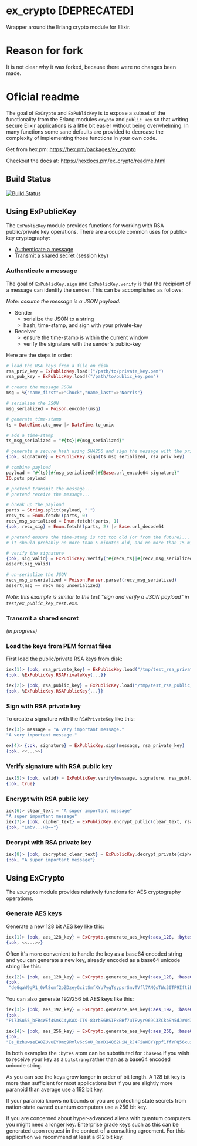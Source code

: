 # ex_crypto [DEPRECATED]

Wrapper around the Erlang crypto module for Elixir.

# Reason for fork

It is not clear why it was forked, because there were no changes been made. 

# Oficial readme

The goal of `ExCrypto` and `ExPublicKey` is to expose a subset of the functionality from the Erlang modules `crypto` and `public_key` so that writing secure Elixir applications is a little bit easier without being overwhelming. In many functions some sane defaults are provided to decrease the complexity of implementing those functions in your own code.

Get from hex.pm: <https://hex.pm/packages/ex_crypto>

Checkout the docs at: <https://hexdocs.pm/ex_crypto/readme.html>

## Build Status

[![Build Status](https://travis-ci.org/ntrepid8/ex_crypto.svg?branch=master)](https://travis-ci.org/ntrepid8/ex_crypto)

## Using ExPublicKey

The `ExPublicKey` module provides functions for working with RSA public/private key operations. There are a couple common uses for public-key cryptography:

- [Authenticate a message](#authenticate-a-message)
- [Transmit a shared secret](#transmit-a-shared-secret) (session key)

### Authenticate a message

The goal of `ExPublicKey.sign` and `ExPublicKey.verify` is that the recipient of a message can identify the sender. This can be accomplished as follows:

*Note: assume the message is a JSON payload.*

- Sender
  - serialize the JSON to a string
  - hash, time-stamp, and sign with your private-key
- Receiver
  - ensure the time-stamp is within the current window
  - verify the signature with the sender's public-key

Here are the steps in order:

```elixir
# load the RSA keys from a file on disk
rsa_priv_key = ExPublicKey.load!("/path/to/private_key.pem")
rsa_pub_key = ExPublicKey.load!("/path/to/public_key.pem")

# create the message JSON
msg = %{"name_first"=>"Chuck","name_last"=>"Norris"}

# serialize the JSON
msg_serialized = Poison.encode!(msg)

# generate time-stamp
ts = DateTime.utc_now |> DateTime.to_unix

# add a time-stamp
ts_msg_serialized = "#{ts}|#{msg_serialized}"

# generate a secure hash using SHA256 and sign the message with the private key
{:ok, signature} = ExPublicKey.sign(ts_msg_serialized, rsa_priv_key)

# combine payload
payload = "#{ts}|#{msg_serialized}|#{Base.url_encode64 signature}"
IO.puts payload

# pretend transmit the message...
# pretend receive the message...

# break up the payload
parts = String.split(payload, "|")
recv_ts = Enum.fetch!(parts, 0)
recv_msg_serialized = Enum.fetch!(parts, 1)
{:ok, recv_sig} = Enum.fetch!(parts, 2) |> Base.url_decode64

# pretend ensure the time-stamp is not too old (or from the future)...
# it should probably no more than 5 minutes old, and no more than 15 minutes in the future

# verify the signature
{:ok, sig_valid} = ExPublicKey.verify("#{recv_ts}|#{recv_msg_serialized}", recv_sig, rsa_pub_key)
assert(sig_valid)

# un-serialize the JSON
recv_msg_unserialized = Poison.Parser.parse!(recv_msg_serialized)
assert(msg == recv_msg_unserialized)
```
*Note: this example is similar to the test "sign and verify a JSON payload" in `test/ex_public_key_test.exs`.*

### Transmit a shared secret

*(in progress)*

### Load the keys from PEM format files

First load the public/private RSA keys from disk:

```elixir
iex(1)> {:ok, rsa_private_key} = ExPublicKey.load("/tmp/test_rsa_private_key.pem")
{:ok, %ExPublicKey.RSAPrivateKey{...}}

iex(2)> {:ok, rsa_public_key} = ExPublicKey.load("/tmp/test_rsa_public_key.pem")
{:ok, %ExPublicKey.RSAPublicKey{...}}
```

### Sign with RSA private key

To create a signature with the `RSAPrivateKey` like this:

```elixir
iex(3)> message = "A very important message."
"A very important message."

ex(4)> {:ok, signature} = ExPublicKey.sign(message, rsa_private_key)
{:ok, <<...>>}
```

### Verify signature with RSA public key

```elixir
iex(5)> {:ok, valid} = ExPublicKey.verify(message, signature, rsa_public_key)
{:ok, true}
```

### Encrypt with RSA public key

```elixir
iex(6)> clear_text = "A super important message"
"A super important message"
iex(7)> {:ok, cipher_text} = ExPublicKey.encrypt_public(clear_text, rsa_public_key)
{:ok, "Lmbv...HQ=="}
```

### Decrypt with RSA private key

```elixir
iex(8)> {:ok, decrypted_clear_text} = ExPublicKey.decrypt_private(cipher_text, rsa_private_key)
{:ok, "A super important message"}
```

## Using ExCrypto

The `ExCrypto` module provides relatively functions for AES cryptography operations.

### Generate AES keys

Generate a new 128 bit AES key like this:

```elixir
iex(1)> {:ok, aes_128_key} = ExCrypto.generate_aes_key(:aes_128, :bytes)
{:ok, <<...>>}
```

Often it's more convenient to handle the key as a base64 encoded string and you can generate a new key, already encoded as a base64 unicode string like this:

```elixir
iex(2)> {:ok, aes_128_key} = ExCrypto.generate_aes_key(:aes_128, :base64)
{:ok,
 "deGqaW9gP1_0WlSomf2pZDzeyGcitSmfXYu7ygTsypsrSmvTVfl7ANQsTWc30TP9IftiBnmDlqkuU1ARzAN82Fo1NMJhvVi3iWkzYe9yusm0s3ymUh4Hs2O7oZCgJeavFwuHgrpk_79nyfe3HkSNoAVjNWv0ImOmLyClrPIa3qk="}
 ```

 You can also generate 192/256 bit AES keys like this:

 ```elixir
 iex(3)> {:ok, aes_192_key} = ExCrypto.generate_aes_key(:aes_192, :base64)
{:ok,
 "P173Su55_bFR4WEf4SmKC4yKAX-IT9-83rbS6RSIPxEHf7uTEvyr969C3ZCkbSh5dJrWd35zjYQM-l5DpGzdIztxCqvN9myGYUdrfn9D2PRh9Y7XgQWRqYJ6FE67EHcNgJWrxEQ_HRt5jBczoY-34AZAN3RVcVqXrwGZw6ISJcyKVc30nJOBS9N4QeQWw2bPrppfzA43-_hAVfjEKCUyPzi2zlG2WUsaeKS4vOOmVAzkC0IPbONqVtzlxiFwbr7I"}

iex(4)> {:ok, aes_256_key} = ExCrypto.generate_aes_key(:aes_256, :base64)
{:ok,
 "Bs_BzhuwseEA8ZUvuEY0mq9Rmlv6cSoU_RaYD14Q62HiN_kJ4FiaW0YYppf1ffYPQ56xuitxQtYAnaeP-Q5l1WPh5aExdwCG_PUm5g-MlOUA1XSSP2RvuQqAiHzazIzjGVSIcl0Gr7TSLPOoIQrPshMNaA4j3SGZ3lAOqO1quvXtDn-9Sxwr5dwV7VzOIvXRwb0GbZeYp8lnVJgeqHl8cEhUTfT_h9Pm7tU2CFeHZCDK8ntFT_t4q6VlcBcvw_Pj3CGcVSmpmCHMKW1brt6jXGBijqSTdbjYDZnCx2Q44VoYqMMZ1U2GnVyjc-ZuwugwGGqQ7UEqV_TOMjbK6Oxx-Q=="}
 ```

 In both examples the `:bytes` atom can be substituted for `:base64` if you wish to receive your key as a `bitstring` rather than as a base64 encoded unicode string.

 As you can see the keys grow longer in order of bit length.  A 128 bit key is more than sufficient for most applications but if you are slightly more paranoid than average use a 192 bit key.

 If your paranoia knows no bounds or you are protecting state secrets from nation-state owned quantum computers use a 256 bit key.

 If you are concerned about hyper-advanced aliens with quantum computers you might need a longer key. Enterprise grade keys such as this can be generated upon request in the context of a consulting agreement.  For this application we recommend at least a 612 bit key.
